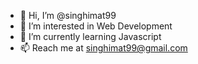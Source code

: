 - 👋 Hi, I’m @singhimat99
- 👀 I’m interested in Web Development
- 🌱 I’m currently learning Javascript
- 📫 Reach me at singhimat99@gmail.com

<!---
singhimat99/singhimat99 is a ✨ special ✨ repository because its `README.md` (this file) appears on your GitHub profile.
You can click the Preview link to take a look at your changes.
--->
